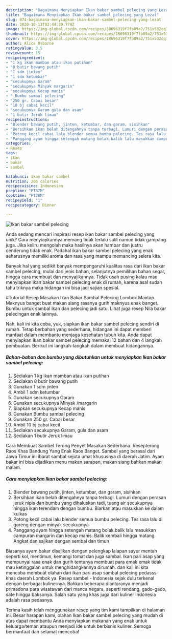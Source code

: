 ```yaml
---
description: "Bagaimana Menyiapkan Ikan bakar sambel pelecing yang Lezat"
title: "Bagaimana Menyiapkan Ikan bakar sambel pelecing yang Lezat"
slug: 874-bagaimana-menyiapkan-ikan-bakar-sambel-pelecing-yang-lezat
date: 2020-10-13T02:44:39.770Z
image: https://img-global.cpcdn.com/recipes/18696319f7fb89a2/751x532cq70/ikan-bakar-sambel-pelecing-foto-resep-utama.jpg
thumbnail: https://img-global.cpcdn.com/recipes/18696319f7fb89a2/751x532cq70/ikan-bakar-sambel-pelecing-foto-resep-utama.jpg
cover: https://img-global.cpcdn.com/recipes/18696319f7fb89a2/751x532cq70/ikan-bakar-sambel-pelecing-foto-resep-utama.jpg
author: Alice Osborne
ratingvalue: 3.5
reviewcount: 15
recipeingredient:
- "1 kg ikan mamban atau ikan putihan"
- "8 butir bawang putih"
- "1 sdm jinten"
- "1 sdm ketumbar"
- "secukupnya Garam"
- "secukupnya Minyak margarin"
- "secukupnya Kecap manis"
- " Bumbu sambal pelecing"
- "250 gr. Cabai besar"
- "10 bj cabai kecil"
- "secukupnya Garam gula dan asam"
- "1 butir Jeruk limau"
recipeinstructions:
- "Blender bawang putih, jinten, ketumbar, dan garam, sisihkan"
- "Bersihkan ikan belah ditengahnya tanpa terbagi. Lumuri dengan perasan jeruk nipis dan bumbu yang dihaluskan tadi, tuang air secukupnya hingga ikan terendam dengan bumbu. Biarkan atau masukkan ke dalam kulkas"
- "Potong kecil cabai lalu blender semua bumbu pelecing. Tes rasa lalu di goreng dengan minyak secukupnya"
- "Panggang ayam hingga setengah matang bolak balik lalu masukkan campuran margarin dan kecap manis. Balik kembali hingga matang. Angkat dan sajikan dengan sembal dan timun"
categories:
- Resep
tags:
- ikan
- bakar
- sambel

katakunci: ikan bakar sambel 
nutrition: 206 calories
recipecuisine: Indonesian
preptime: "PT37M"
cooktime: "PT38M"
recipeyield: "1"
recipecategory: Dinner

---
```



![Ikan bakar sambel pelecing](https://img-global.cpcdn.com/recipes/18696319f7fb89a2/751x532cq70/ikan-bakar-sambel-pelecing-foto-resep-utama.jpg)

Anda sedang mencari inspirasi resep ikan bakar sambel pelecing yang unik? Cara menyiapkannya memang tidak terlalu sulit namun tidak gampang juga. Jika keliru mengolah maka hasilnya akan hambar dan justru cenderung tidak enak. Padahal ikan bakar sambel pelecing yang enak seharusnya memiliki aroma dan rasa yang mampu memancing selera kita.

Banyak hal yang sedikit banyak mempengaruhi kualitas rasa dari ikan bakar sambel pelecing, mulai dari jenis bahan, selanjutnya pemilihan bahan segar, hingga cara membuat dan menyajikannya. Tidak usah pusing kalau mau menyiapkan ikan bakar sambel pelecing enak di rumah, karena asal sudah tahu triknya maka hidangan ini bisa jadi sajian spesial.

#Tutorial Resep Masakan Ikan Bakar Sambal Pelecing Lombok Mantap Maknyus banget buat makan siang rasanya gurih maknyus enak banget. Bumbu untuk sambal ikan dan pelecing jadi satu. Lihat juga resep Nila bakar pelecingan enak lainnya.


Nah, kali ini kita coba, yuk, siapkan ikan bakar sambel pelecing sendiri di rumah. Tetap berbahan yang sederhana, hidangan ini dapat memberi manfaat dalam membantu menjaga kesehatan tubuh kita. Anda dapat menyiapkan Ikan bakar sambel pelecing memakai 12 bahan dan 4 langkah pembuatan. Berikut ini langkah-langkah dalam membuat hidangannya.

<!--inarticleads1-->

##### Bahan-bahan dan bumbu yang dibutuhkan untuk menyiapkan Ikan bakar sambel pelecing:

1. Sediakan 1 kg ikan mamban atau ikan putihan
1. Sediakan 8 butir bawang putih
1. Gunakan 1 sdm jinten
1. Ambil 1 sdm ketumbar
1. Gunakan secukupnya Garam
1. Gunakan secukupnya Minyak /margarin
1. Siapkan secukupnya Kecap manis
1. Gunakan  Bumbu sambal pelecing
1. Gunakan 250 gr. Cabai besar
1. Ambil 10 bj cabai kecil
1. Sediakan secukupnya Garam, gula dan asam
1. Sediakan 1 butir Jeruk limau


Cara Membuat Sambel Terong Penyet Masakan Sederhana. Resepterong Raos Khas Bandung Yang Enak Raos Banget. Sambel yang berasal dari Jawa Timur ini ibarat sambal sejuta umat khususnya di daerah Jatim. Ayam bakar ini bisa dijadikan menu makan sarapan, makan siang bahkan makan malam. 

<!--inarticleads2-->

##### Cara menyiapkan Ikan bakar sambel pelecing:

1. Blender bawang putih, jinten, ketumbar, dan garam, sisihkan
1. Bersihkan ikan belah ditengahnya tanpa terbagi. Lumuri dengan perasan jeruk nipis dan bumbu yang dihaluskan tadi, tuang air secukupnya hingga ikan terendam dengan bumbu. Biarkan atau masukkan ke dalam kulkas
1. Potong kecil cabai lalu blender semua bumbu pelecing. Tes rasa lalu di goreng dengan minyak secukupnya
1. Panggang ayam hingga setengah matang bolak balik lalu masukkan campuran margarin dan kecap manis. Balik kembali hingga matang. Angkat dan sajikan dengan sembal dan timun


Biasanya ayam bakar disajikan dengan pelengkap lalapan sayur mentah seperti kol, mentimun, kemangi tomat dan juga sambal. Ikan pari asap yang mempunyai rasa enak dan gurih tentunya membuat para emak emak tidak mau ketinggalan untuk menghidangkannya dirumah. dan kali ini kita mencoba membuat olahan dari ikan pari asap sambal pelecing pedasss khas daerah Lombok ya. Resep sambel - Indonesia sejak dulu terkenal dengan berbagai kulinernya. Bahkan beberapa diantaranya menjadi primadona para wisatawan dari manca negara, seperti rendang, gado-gado, sate hingga baksonya. Salah satu yang khas juga dari kuliner Indonesia adalah rasa pedasnya. 

Terima kasih telah menggunakan resep yang tim kami tampilkan di halaman ini. Besar harapan kami, olahan Ikan bakar sambel pelecing yang mudah di atas dapat membantu Anda menyiapkan makanan yang enak untuk keluarga/teman ataupun menjadi ide untuk berbisnis kuliner. Semoga bermanfaat dan selamat mencoba!
